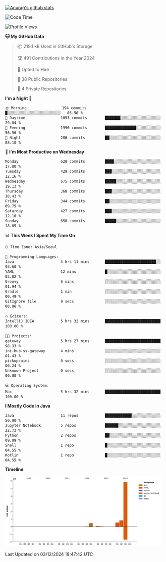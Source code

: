 [![Anurag's github stats](https://github-readme-stats.vercel.app/api?username=hajubal)](https://github.com/anuraghazra/github-readme-stats)

<!--START_SECTION:waka-->
![Code Time](http://img.shields.io/badge/Code%20Time-143%20hrs%2033%20mins-blue)

![Profile Views](http://img.shields.io/badge/Profile%20Views-0-blue)

**🐱 My GitHub Data** 

> 📦 219.1 kB Used in GitHub's Storage 
 > 
> 🏆 491 Contributions in the Year 2024
 > 
> 💼 Opted to Hire
 > 
> 📜 38 Public Repositories 
 > 
> 🔑 4 Private Repositories 
 > 
**I'm a Night 🦉** 

```text
🌞 Morning                194 commits         █░░░░░░░░░░░░░░░░░░░░░░░░   05.50 % 
🌆 Daytime                1053 commits        ███████░░░░░░░░░░░░░░░░░░   29.84 % 
🌃 Evening                1996 commits        ██████████████░░░░░░░░░░░   56.56 % 
🌙 Night                  286 commits         ██░░░░░░░░░░░░░░░░░░░░░░░   08.10 % 
```
📅 **I'm Most Productive on Wednesday** 

```text
Monday                   628 commits         ████░░░░░░░░░░░░░░░░░░░░░   17.80 % 
Tuesday                  429 commits         ███░░░░░░░░░░░░░░░░░░░░░░   12.16 % 
Wednesday                675 commits         █████░░░░░░░░░░░░░░░░░░░░   19.13 % 
Thursday                 368 commits         ███░░░░░░░░░░░░░░░░░░░░░░   10.43 % 
Friday                   344 commits         ██░░░░░░░░░░░░░░░░░░░░░░░   09.75 % 
Saturday                 427 commits         ███░░░░░░░░░░░░░░░░░░░░░░   12.10 % 
Sunday                   658 commits         █████░░░░░░░░░░░░░░░░░░░░   18.65 % 
```


📊 **This Week I Spent My Time On** 

```text
🕑︎ Time Zone: Asia/Seoul

💬 Programming Languages: 
Java                     5 hrs 11 mins       ███████████████████████░░   93.60 % 
YAML                     12 mins             █░░░░░░░░░░░░░░░░░░░░░░░░   03.82 % 
Groovy                   6 mins              ░░░░░░░░░░░░░░░░░░░░░░░░░   01.94 % 
Gradle                   1 min               ░░░░░░░░░░░░░░░░░░░░░░░░░   00.49 % 
GitIgnore file           0 secs              ░░░░░░░░░░░░░░░░░░░░░░░░░   00.06 % 

🔥 Editors: 
IntelliJ IDEA            5 hrs 32 mins       █████████████████████████   100.00 % 

🐱‍💻 Projects: 
gateway                  5 hrs 27 mins       █████████████████████████   98.33 % 
ini-hub-ss-gateway       4 mins              ░░░░░░░░░░░░░░░░░░░░░░░░░   01.43 % 
pickupcoins              0 secs              ░░░░░░░░░░░░░░░░░░░░░░░░░   00.24 % 
Unknown Project          0 secs              ░░░░░░░░░░░░░░░░░░░░░░░░░   00.00 % 

💻 Operating System: 
Mac                      5 hrs 32 mins       █████████████████████████   100.00 % 
```

**I Mostly Code in Java** 

```text
Java                     11 repos            ████████████░░░░░░░░░░░░░   50.00 % 
Jupyter Notebook         5 repos             ██████░░░░░░░░░░░░░░░░░░░   22.73 % 
Python                   2 repos             ██░░░░░░░░░░░░░░░░░░░░░░░   09.09 % 
Shell                    1 repo              █░░░░░░░░░░░░░░░░░░░░░░░░   04.55 % 
Kotlin                   1 repo              █░░░░░░░░░░░░░░░░░░░░░░░░   04.55 % 
```



**Timeline**

![Lines of Code chart](https://raw.githubusercontent.com/hajubal/hajubal/main/assets/bar_graph.png)


 Last Updated on 03/12/2024 18:47:42 UTC
<!--END_SECTION:waka-->